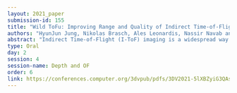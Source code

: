 ```yaml
---
layout: 2021_paper
submission-id: 155
title: "Wild ToFu: Improving Range and Quality of Indirect Time-of-Flight Depth with RGB Fusion in Challenging Environments"
authors: "HyunJun Jung, Nikolas Brasch, Ales Leonardis, Nassir Navab and Benjamin Busam"
abstract: "Indirect Time-of-Flight (I-ToF) imaging is a widespread way of depth estimation for mobile devices due to its small size and affordable price. Previous works have mainly focused on quality improvement for I-ToF imaging especially curing the effect of Multi Path Interference (MPI). These investigations are typically done in specifically constrained scenarios at close distance, indoors and under little ambient light. Surprisingly little work has investigated I-ToF quality improvement in real-life scenarios where strong ambient light and far distances pose difficulties due to an extreme amount of induced shot noise and signal sparsity, caused by the attenuation with limited sensor power and light scattering. In this work, we propose a new learning based end-to-end depth prediction network which takes noisy raw I-ToF signals as well as an RGB image and fuses their latent representation based on a multi step approach involving both implicit and explicit alignment to predict a high quality long range depth map aligned to the RGB viewpoint. We test our approach on challenging real-world scenes and show more than 40% RMSE improvement on the final depth map compared to the baseline approach."
type: Oral
day: 2
session: 4
session-name: Depth and OF
order: 6
link: https://conferences.computer.org/3dvpub/pdfs/3DV2021-5lXBZyiG3QAsRBKXHIjqU8/268800a239/268800a239.pdf
---
```

